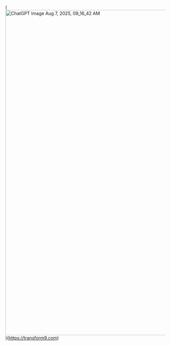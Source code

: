 
(<img width="1536" height="1024" alt="ChatGPT Image Aug 7, 2025, 09_16_42 AM" src="https://github.com/user-attachments/assets/e8ea36bf-8053-4a7d-a8e8-02bd11402b1a" />)(https://transform9.com)
